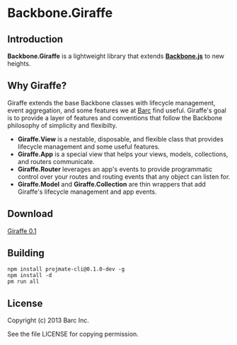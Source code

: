 # Backbone.Giraffe

## Introduction

**Backbone.Giraffe** is a lightweight library that extends [**Backbone.js**](http://documentcloud.github.com/backbone/) to new heights.

## Why Giraffe?

Giraffe extends the base Backbone classes with lifecycle management, event aggregation, and some features we at [Barc](https://barc.com) find useful. Giraffe's goal is to provide a layer of features and conventions that follow the Backbone philosophy of simplicity and flexibilty.

- **Giraffe.View** is a nestable, disposable, and flexible class that provides lifecycle management and some useful features.
- **Giraffe.App** is a special view that helps your views, models, collections, and routers communicate.
- **Giraffe.Router** leverages an app's events to provide programmatic control over your routes and routing events that any object can listen for.
- **Giraffe.Model** and **Giraffe.Collection** are thin wrappers that add Giraffe's lifecycle management and app events.

## Download

[Giraffe 0.1](...)

## Building

    npm install projmate-cli@0.1.0-dev -g
    npm install -d
    pm run all

## License

Copyright (c) 2013 Barc Inc.

See the file LICENSE for copying permission.
